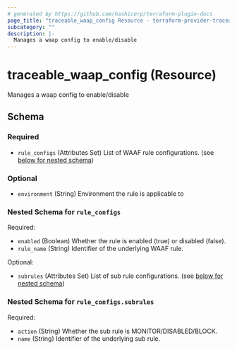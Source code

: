 ```yaml
---
# generated by https://github.com/hashicorp/terraform-plugin-docs
page_title: "traceable_waap_config Resource - terraform-provider-traceable"
subcategory: ""
description: |-
  Manages a waap config to enable/disable
---
```


# traceable_waap_config (Resource)

Manages a waap config to enable/disable



<!-- schema generated by tfplugindocs -->
## Schema

### Required

- `rule_configs` (Attributes Set) List of WAAF rule configurations. (see [below for nested schema](#nestedatt--rule_configs))

### Optional

- `environment` (String) Environment the rule is applicable to

<a id="nestedatt--rule_configs"></a>
### Nested Schema for `rule_configs`

Required:

- `enabled` (Boolean) Whether the rule is enabled (true) or disabled (false).
- `rule_name` (String) Identifier of the underlying WAAF rule.

Optional:

- `subrules` (Attributes Set) List of sub rule configurations. (see [below for nested schema](#nestedatt--rule_configs--subrules))

<a id="nestedatt--rule_configs--subrules"></a>
### Nested Schema for `rule_configs.subrules`

Required:

- `action` (String) Whether the sub rule is MONITOR/DISABLED/BLOCK.
- `name` (String) Identifier of the underlying sub rule.
